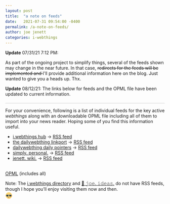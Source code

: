 ```yaml
---
layout: post
title:  "a note on feeds"
date:   2021-07-31 09:54:00 -0400
permalink: /a-note-on-feeds/
author: joe jenett
categories: i-webthings
---
```

<div style="border-bottom:1px solid #ccc;padding-bottom:6px;margin-bottom:12px;"><strong>Update</strong> 07/31/21 7:12 PM:<br />
<p>As part of the ongoing project to simplify things, several of the feeds shown may change in the near future. In that case, <span style="text-decoration:line-through;">redirects for the feeds will be implemented and </span>I'll provide additional information here on the blog. Just wanted to give you a heads up. Thx.</p>
<p><strong>Update</strong> 08/12/21: The links below for feeds and the OPML file have been updated to current information.</p>
</div>
<p>For your convenience, following is a list of individual feeds for the key active <em>webthings</em> along with an downloadable OPML file including all of them to import into your news reader. Hoping some of you find this information useful.</p>
<ul>
<li><a href="https://iwebthings.jenett.org/" title="">i.webthings hub</a> → <a href="https://iwebthings.jenett.org/feed.atom" title="">RSS feed</a></li>
<li><a href="https://the.dailywebthing.com/" title="">the dailywebthing linkport</a> → <a href="https://the.dailywebthing.com/feed/" title="">RSS feed</a></li>
<li><a href="https://pointers.dailywebthing.com/" title="">dailywebthing daily pointers</a> → <a href="https://pointers.dailywebthing.com/feed/" title="">RSS feed</a></li>
<li><a href="https://simply.personal.jenett.org/" title="">simply. personal.</a> → <a href="https://simply.personal.jenett.org/feed/" title="">RSS feed</a></li>
<li><a href="https://wiki.jenett.org/" title="">jenett. wiki.</a> → <a href="https://wiki.jenett.org/feed.php" title="">RSS feed</a></li>
</ul>
<p><br /><a href="https://hub.iwebthings.com/iwt.opml" title="">OPML</a> (includes all)</p>
<p>Note: The <a href="https://directory.jenett.org/">i.webthings directory</a> and <a href="https://joe.jenett.org/">🌱 𝚓𝚘𝚎. 𝚒𝚍𝚎𝚊𝚜.</a> do not have RSS feeds, though I hope you’ll enjoy visiting them now and then.<br><img src="/images/newguy.png" alt="" width="22"></p>